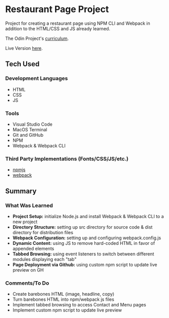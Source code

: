 # Restaurant Page Project

Project for creating a restaurant page using NPM CLI and Webpack in addition to the HTML/CSS and JS already learned.

The Odin Project's [curriculum](https://www.theodinproject.com/lessons/node-path-javascript-restaurant-page).

Live Version [here](https://mauzzii.github.io/restaurant-page/).

## Tech Used 

### Development Languages

* HTML
* CSS
* JS

### Tools

* Visual Studio Code
* MacOS Terminal
* Git and GitHub
* NPM
* Webpack & Webpack CLI

### Third Party Implementations (Fonts/CSS/JS/etc.)

<!--* [normalize.css](https://necolas.github.io/normalize.css/) may not use this-->
* [npmjs](https://www.npmjs.com/)
* [webpack](https://www.webpack.js.org)

## Summary

### What Was Learned

* **Project Setup:** initialize Node.js and install Webpack & Webpack CLI to a new project
* **Directory Structure:** setting up src directory for source code & dist directory for distribution files
* **Webpack Configuration:** setting up and configuring webpack.config.js
* **Dynamic Content:** using JS to remove hard-coded HTML in favor of appended elements
* **Tabbed Browsing:** using event listeners to switch between different modules displaying each "tab"
* **Page Deployment via Github:** using custom npm script to update live preview on GH

### Comments/To Do

* Create barebones HTML (image, headline, copy)
* Turn barebones HTML into npm/webpack js files
* Implement tabbed browsing to access Contact and Menu pages
* Implement custom npm script to update live preview
